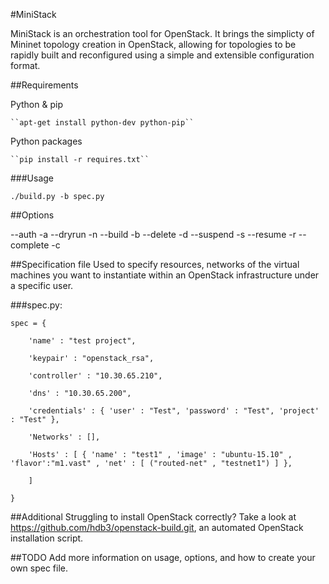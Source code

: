 #MiniStack

MiniStack is an orchestration tool for OpenStack. It brings the simplicty of Mininet topology creation in OpenStack, allowing for topologies to be rapidly built and reconfigured using a simple and extensible configuration format.

##Requirements

Python & pip

    ``apt-get install python-dev python-pip``
    
Python packages

    ``pip install -r requires.txt``

###Usage

    ./build.py -b spec.py

##Options

--auth -a
--dryrun -n
--build -b
--delete -d
--suspend -s
--resume -r
--complete -c

##Specification file
Used to specify resources, networks of the virtual machines you want to instantiate within an OpenStack infrastructure under a specific user.

###spec.py:


    spec = {

        'name' : "test project",

        'keypair' : "openstack_rsa",

        'controller' : "10.30.65.210",
        
        'dns' : "10.30.65.200",
        
        'credentials' : { 'user' : "Test", 'password' : "Test", 'project' : "Test" },
        
        'Networks' : [],
        
        'Hosts' : [ { 'name' : "test1" , 'image' : "ubuntu-15.10" , 'flavor':"m1.vast" , 'net' : [ ("routed-net" , "testnet1") ] },
        
        ]

    }


##Additional
Struggling to install OpenStack correctly?
Take a look at https://github.com/hdb3/openstack-build.git, an automated OpenStack installation script.

##TODO
Add more information on usage, options, and how to create your own spec file.

